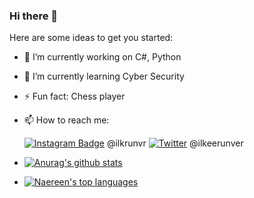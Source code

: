### Hi there 👋

Here are some ideas to get you started:

- 🔭 I’m currently working on C#, Python
- 🌱 I’m currently learning Cyber Security
- ⚡ Fun fact: Chess player
- 📫 How to reach me:

   [![Instagram Badge](https://img.shields.io/badge/-Instagram-C13584?style=flat-quare&labelColor=C13584&logo=instagram&logoColor=white&link=link)](link) @ilkrunvr
   [![Twitter](https://badgen.net/badge/icon/twitter?icon=twitter&label)](https://twitter.com) @ilkeerunver
-  [![Anurag's github stats](https://github-readme-stats.vercel.app/api?username=IlkerUnver00&theme=blue-green)](https://github.com/anuraghazra/github-readme-stats)
-  [![Naereen's top languages](https://github-readme-stats.vercel.app/api/top-langs/?username=Naereen&theme=blue-green)](https://github.com/anuraghazra/github-readme-stats)
